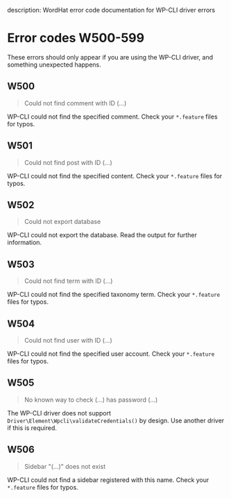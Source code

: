 description: WordHat error code documentation for WP-CLI driver errors
# Error codes W500-599

These errors should only appear if you are using the WP-CLI driver, and something unexpected happens.

## W500
> Could not find comment with ID (...)

WP-CLI could not find the specified comment.
Check your `*.feature` files for typos.

## W501
> Could not find post with ID (...)

WP-CLI could not find the specified content.
Check your `*.feature` files for typos.

## W502
> Could not export database

WP-CLI could not export the database.
Read the output for further information.

## W503
> Could not find term with ID (...)

WP-CLI could not find the specified taxonomy term.
Check your `*.feature` files for typos.

## W504
> Could not find user with ID (...)

WP-CLI could not find the specified user account.
Check your `*.feature` files for typos.

## W505
> No known way to check (...) has password (...)

The WP-CLI driver does not support `Driver\Element\Wpcli\validateCredentials()` by design.
Use another driver if this is required.

## W506
> Sidebar "(...)" does not exist

WP-CLI could not find a sidebar registered with this name.
Check your `*.feature` files for typos.
